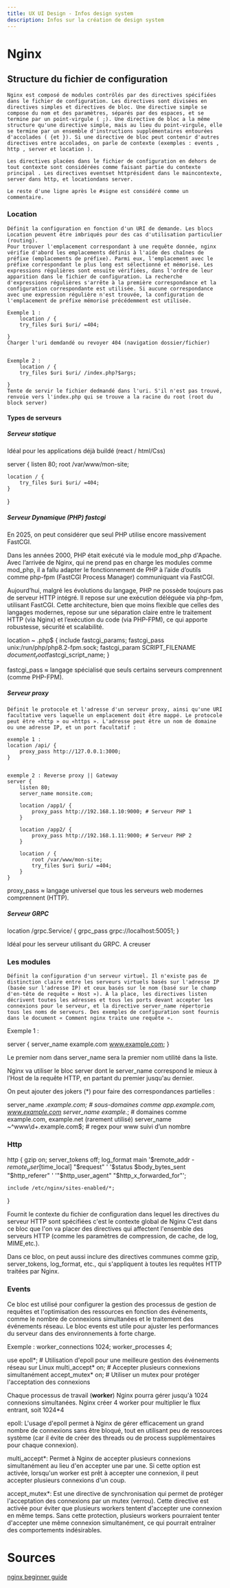 ```yaml
---
title: UX UI Design - Infos design system
description: Infos sur la création de design system
---
```



# Nginx

## Structure du fichier de configuration
    Nginx est composé de modules contrôlés par des directives spécifiées dans le fichier de configuration. Les directives sont divisées en directives simples et directives de bloc. Une directive simple se compose du nom et des paramètres, séparés par des espaces, et se termine par un point-virgule ( ;). Une directive de bloc a la même structure qu'une directive simple, mais au lieu du point-virgule, elle se termine par un ensemble d'instructions supplémentaires entourées d'accolades ( {et }). Si une directive de bloc peut contenir d'autres directives entre accolades, on parle de contexte (exemples : events , http , server et location ).

    Les directives placées dans le fichier de configuration en dehors de tout contexte sont considérées comme faisant partie du contexte principal . Les directives eventset httprésident dans le maincontexte, server dans http, et locationdans server.

    Le reste d'une ligne après le #signe est considéré comme un commentaire.

### Location
    Définit la configuration en fonction d'un URI de demande. Les blocs Location peuvent être imbriqués pour des cas d'utilisation particulier (routing).
    Pour trouver l'emplacement correspondant à une requête donnée, nginx vérifie d'abord les emplacements définis à l'aide des chaînes de préfixe (emplacements de préfixe). Parmi eux, l'emplacement avec le préfixe correspondant le plus long est sélectionné et mémorisé. Les expressions régulières sont ensuite vérifiées, dans l'ordre de leur apparition dans le fichier de configuration. La recherche d'expressions régulières s'arrête à la première correspondance et la configuration correspondante est utilisée. Si aucune correspondance avec une expression régulière n'est trouvée, la configuration de l'emplacement de préfixe mémorisé précédemment est utilisée.

    Exemple 1 : 
        location / {
        try_files $uri $uri/ =404;

    }
    Charger l'uri demdandé ou revoyer 404 (navigation dossier/fichier)
     

    Exemple 2 :
        location / {
        try_files $uri $uri/ /index.php?$args;

    }
    Tente de servir le fichier dedmandé dans l'uri. S'il n'est pas trouvé, renvoie vers l'index.php qui se trouve a la racine du root (root du block server)


#### Types de serveurs 

##### Serveur statique 

Idéal pour les applications déjà buildé (react / html/Css)

server {
    listen 80;
    root /var/www/mon-site;
    
    location / {
        try_files $uri $uri/ =404;
    }
}


##### Serveur Dynamique (PHP) fastcgi

En 2025, on peut considérer que seul PHP utilise encore massivement FastCGI.

Dans les années 2000, PHP était exécuté via le module mod_php d'Apache. Avec l’arrivée de Nginx, qui ne prend pas en charge les modules comme mod_php, il a fallu adapter le fonctionnement de PHP à l’aide d’outils comme php-fpm (FastCGI Process Manager) communiquant via FastCGI.

Aujourd’hui, malgré les évolutions du langage, PHP ne possède toujours pas de serveur HTTP intégré. Il repose sur une exécution déléguée via php-fpm, utilisant FastCGI. Cette architecture, bien que moins flexible que celles des langages modernes, repose sur une séparation claire entre le traitement HTTP (via Nginx) et l’exécution du code (via PHP-FPM), ce qui apporte robustesse, sécurité et scalabilité.


location ~ \.php$ {
    include fastcgi_params;
    fastcgi_pass unix:/run/php/php8.2-fpm.sock;
    fastcgi_param SCRIPT_FILENAME $document_root$fastcgi_script_name;
}

fastcgi_pass ≈ langage spécialisé que seuls certains serveurs comprennent (comme PHP-FPM).

##### Serveur proxy 

    Définit le protocole et l'adresse d'un serveur proxy, ainsi qu'une URI facultative vers laquelle un emplacement doit être mappé. Le protocole peut être «http » ou «https ». L'adresse peut être un nom de domaine ou une adresse IP, et un port facultatif :

    exemple 1 : 
    location /api/ {
        proxy_pass http://127.0.0.1:3000;
    }


    exemple 2 : Reverse proxy || Gateway
    server {
        listen 80;
        server_name monsite.com;

        location /app1/ {
            proxy_pass http://192.168.1.10:9000; # Serveur PHP 1
        }

        location /app2/ {
            proxy_pass http://192.168.1.11:9000; # Serveur PHP 2
        }

        location / {
            root /var/www/mon-site;
            try_files $uri $uri/ =404;
        }
    }

proxy_pass ≈ langage universel que tous les serveurs web modernes comprennent (HTTP).

##### Serveur GRPC

location /grpc.Service/ {
    grpc_pass grpc://localhost:50051;
}

Idéal pour les serveur utilisant du GRPC. A creuser


### Les modules 

    Définit la configuration d'un serveur virtuel. Il n'existe pas de distinction claire entre les serveurs virtuels basés sur l'adresse IP (basée sur l'adresse IP) et ceux basés sur le nom (basé sur le champ d'en-tête de requête « Host »). À la place, les directives listen décrivent toutes les adresses et tous les ports devant accepter les connexions pour le serveur, et la directive server_name répertorie tous les noms de serveurs. Des exemples de configuration sont fournis dans le document « Comment nginx traite une requête ».

Exemple 1 : 

server {
    server_name example.com www.example.com;
}

Le premier nom dans server_name sera la premier nom utilité dans la liste.

Nginx va utiliser le bloc server dont le server_name correspond le mieux à l’Host de la requête HTTP, en partant du premier jusqu'au dernier.

On peut ajouter des jokers (*) pour faire des correspondances partielles :

server_name *.example.com;       # sous-domaines comme app.example.com, www.example.com
server_name example.*;           # domaines comme example.com, example.net (rarement utilisé)
server_name ~^www\d+\.example\.com$;  # regex pour www suivi d’un nombre


### Http

http {
    gzip on;
    server_tokens off;
    log_format main '$remote_addr - $remote_user [$time_local] "$request" '
    '$status $body_bytes_sent "$http_referer" '
    '"$http_user_agent" "$http_x_forwarded_for"';
    
    include /etc/nginx/sites-enabled/*;
}

Fournit le contexte du fichier de configuration dans lequel les directives du serveur HTTP sont spécifiées c'est le contexte global de Nginx
C’est dans ce bloc que l'on va placer des directives qui affectent l'ensemble des serveurs HTTP (comme les paramètres de compression, de cache, de log, MIME,etc.).

Dans ce bloc, on peut aussi inclure des directives communes comme gzip, server_tokens, log_format, etc., qui s'appliquent à toutes les requêtes HTTP traitées par Nginx.

### Events

Ce bloc est utilisé pour configurer la gestion des processus de gestion de requêtes et l'optimisation des ressources en fonction des événements, comme le nombre de connexions simultanées et le traitement des événements réseau. Le bloc events est utile pour ajuster les performances du serveur dans des environnements à forte charge.

Exemple : 
worker_connections 1024; 
worker_processes 4;

use epoll*;         # Utilisation d'epoll pour une meilleure gestion des événements réseau sur Linux
multi_accept* on;   # Accepter plusieurs connexions simultanément
accept_mutex* on;   # Utiliser un mutex pour protéger l'acceptation des connexions

Chaque processus de travail (**worker**) Nginx pourra gérer jusqu'à 1024 connexions simultanées.
Nginx créer 4 worker pour multiplier le flux entrant, soit 1024*4

epoll: L'usage d'epoll permet à Nginx de gérer efficacement un grand nombre de connexions sans être bloqué, tout en utilisant peu de ressources système (car il évite de créer des threads ou de process supplémentaires pour chaque connexion).

multi_accept*: Permet à Nginx de accepter plusieurs connexions simultanément au lieu d'en accepter une par une. Si cette option est activée, lorsqu'un worker est prêt à accepter une connexion, il peut accepter plusieurs connexions d'un coup.

accept_mutex*: Est une directive de synchronisation qui permet de protéger l'acceptation des connexions par un mutex (verrou).
Cette directive est activée pour éviter que plusieurs workers tentent d'accepter une connexion en même temps. Sans cette protection, plusieurs workers pourraient tenter d'accepter une même connexion simultanément, ce qui pourrait entraîner des comportements indésirables.

# Sources 
[nginx beginner guide](https://nginx.org/en/docs/beginners_guide.html)
